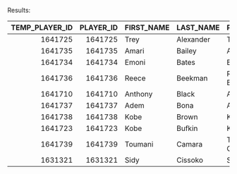 Results:

|   TEMP_PLAYER_ID |   PLAYER_ID | FIRST_NAME   | LAST_NAME   | PLAYER_NAME    | POSITION   |   HEIGHT_WO_SHOES | HEIGHT_WO_SHOES_FT_IN   | HEIGHT_W_SHOES   | HEIGHT_W_SHOES_FT_IN   |   WEIGHT |   WINGSPAN | WINGSPAN_FT_IN   |   STANDING_REACH | STANDING_REACH_FT_IN   | BODY_FAT_PCT   |   HAND_LENGTH |   HAND_WIDTH |
|-----------------:|------------:|:-------------|:------------|:---------------|:-----------|------------------:|:------------------------|:-----------------|:-----------------------|---------:|-----------:|:-----------------|-----------------:|:-----------------------|:---------------|--------------:|-------------:|
|          1641725 |     1641725 | Trey         | Alexander   | Trey Alexander | SG         |             75.25 | 6' 3.25''               |                  |                        |    184.6 |      82    | 6' 10.00''       |            101.5 | 8' 5.50''              |                |          8.5  |         8.75 |
|          1641735 |     1641735 | Amari        | Bailey      | Amari Bailey   | SG         |             75.25 | 6' 3.25''               |                  |                        |    190.8 |      79    | 6' 7.00''        |            103.5 | 8' 7.50''              |                |          8    |         9.25 |
|          1641734 |     1641734 | Emoni        | Bates       | Emoni Bates    | SF         |             80.25 | 6' 8.25''               |                  |                        |    179.2 |      81    | 6' 9.00''        |            105   | 8' 9.00''              |                |          8    |         8.25 |
|          1641736 |     1641736 | Reece        | Beekman     | Reece Beekman  | PG         |             73.5  | 6' 1.50''               |                  |                        |    190.6 |      79    | 6' 7.00''        |            100.5 | 8' 4.50''              |                |          8.5  |         8.25 |
|          1641710 |     1641710 | Anthony      | Black       | Anthony Black  | PG         |             77.75 | 6' 5.75''               |                  |                        |    210   |      79.5  | 6' 7.50''        |            102.5 | 8' 6.50''              |                |          8.25 |         9.5  |
|          1641737 |     1641737 | Adem         | Bona        | Adem Bona      | C          |             80.25 | 6' 8.25''               |                  |                        |    243.4 |     nan    |                  |            110.5 | 9' 2.50''              |                |          9.25 |        10    |
|          1641738 |     1641738 | Kobe         | Brown       | Kobe Brown     | PF         |             78.5  | 6' 6.50''               |                  |                        |    252.2 |      84.75 | 7' 0.75''        |            106.5 | 8' 10.50''             |                |          8.75 |         9.75 |
|          1641723 |     1641723 | Kobe         | Bufkin      | Kobe Bufkin    | SG         |             76.25 | 6' 4.25''               |                  |                        |    186.8 |      79.75 | 6' 7.75''        |            102.5 | 8' 6.50''              |                |          8    |         9.25 |
|          1641739 |     1641739 | Toumani      | Camara      | Toumani Camara | PF         |             79    | 6' 7.00''               |                  |                        |    220.4 |      84.5  | 7' 0.50''        |            107   | 8' 11.00''             |                |          9    |        10    |
|          1631321 |     1631321 | Sidy         | Cissoko     | Sidy Cissoko   | SF         |             77.5  | 6' 5.50''               |                  |                        |    223.8 |      81.75 | 6' 9.75''        |            104   | 8' 8.00''              |                |          9.25 |        10    |